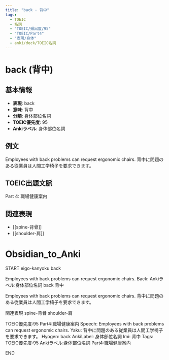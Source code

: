```yaml
---
title: "back - 背中"
tags:
  - TOEIC
  - 名詞
  - "TOEIC/頻出度/95"
  - "TOEIC/Part4"
  - "表現/身体"
  - anki/deck/TOEIC名詞
---
```


# back (背中)

## 基本情報
- **表現**: back
- **意味**: 背中
- **分類**: 身体部位名詞
- **TOEIC優先度**: 95
- **Ankiラベル**: 身体部位名詞

## 例文
Employees with back problems can request ergonomic chairs.
背中に問題のある従業員は人間工学椅子を要求できます。

## TOEIC出題文脈
Part 4: 職場健康案内

## 関連表現
- [[spine-背骨]]
- [[shoulder-肩]]

# Obsidian_to_Anki
START
eigo-kanyoku
back

Employees with back problems can request ergonomic chairs.
Back: 
Ankiラベル:身体部位名詞
back
背中

Employees with back problems can request ergonomic chairs.
背中に問題のある従業員は人間工学椅子を要求できます。

関連表現
spine-背骨
shoulder-肩

TOEIC優先度:95
Part4:職場健康案内
Speech: Employees with back problems can request ergonomic chairs.
Yaku: 背中に問題のある従業員は人間工学椅子を要求できます。
Hyogen: back
AnkiLabel: 身体部位名詞
Imi: 背中
Tags: TOEIC優先度:95 Ankiラベル:身体部位名詞 Part4:職場健康案内
<!--ID: 1751045633922-->
END

